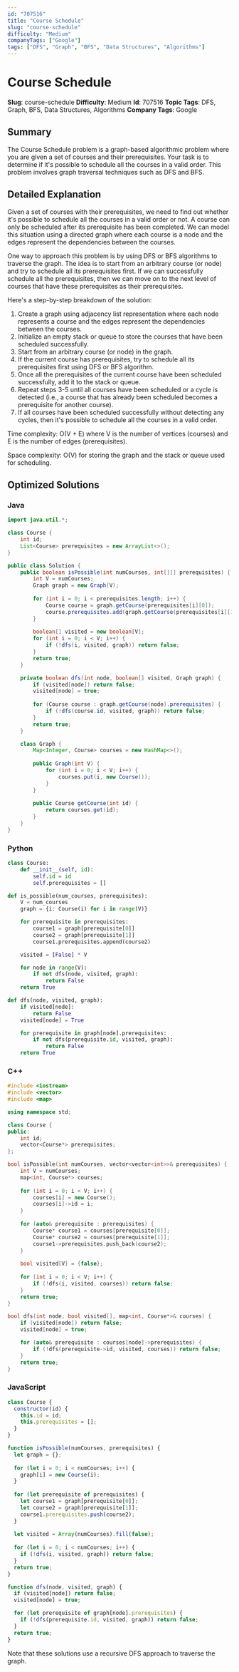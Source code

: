 ```yaml
---
id: "707516"
title: "Course Schedule"
slug: "course-schedule"
difficulty: "Medium"
companyTags: ["Google"]
tags: ["DFS", "Graph", "BFS", "Data Structures", "Algorithms"]
---
```


**Course Schedule**
==================

**Slug**: course-schedule
**Difficulty**: Medium
**Id**: 707516
**Topic Tags**: DFS, Graph, BFS, Data Structures, Algorithms
**Company Tags**: Google

## Summary
The Course Schedule problem is a graph-based algorithmic problem where you are given a set of courses and their prerequisites. Your task is to determine if it's possible to schedule all the courses in a valid order. This problem involves graph traversal techniques such as DFS and BFS.

## Detailed Explanation

Given a set of courses with their prerequisites, we need to find out whether it's possible to schedule all the courses in a valid order or not. A course can only be scheduled after its prerequisite has been completed. We can model this situation using a directed graph where each course is a node and the edges represent the dependencies between the courses.

One way to approach this problem is by using DFS or BFS algorithms to traverse the graph. The idea is to start from an arbitrary course (or node) and try to schedule all its prerequisites first. If we can successfully schedule all the prerequisites, then we can move on to the next level of courses that have these prerequisites as their prerequisites.

Here's a step-by-step breakdown of the solution:

1. Create a graph using adjacency list representation where each node represents a course and the edges represent the dependencies between the courses.
2. Initialize an empty stack or queue to store the courses that have been scheduled successfully.
3. Start from an arbitrary course (or node) in the graph.
4. If the current course has prerequisites, try to schedule all its prerequisites first using DFS or BFS algorithm.
5. Once all the prerequisites of the current course have been scheduled successfully, add it to the stack or queue.
6. Repeat steps 3-5 until all courses have been scheduled or a cycle is detected (i.e., a course that has already been scheduled becomes a prerequisite for another course).
7. If all courses have been scheduled successfully without detecting any cycles, then it's possible to schedule all the courses in a valid order.

Time complexity: O(V + E) where V is the number of vertices (courses) and E is the number of edges (prerequisites).

Space complexity: O(V) for storing the graph and the stack or queue used for scheduling.

## Optimized Solutions

### Java
```java
import java.util.*;

class Course {
    int id;
    List<Course> prerequisites = new ArrayList<>();
}

public class Solution {
    public boolean isPossible(int numCourses, int[][] prerequisites) {
        int V = numCourses;
        Graph graph = new Graph(V);
        
        for (int i = 0; i < prerequisites.length; i++) {
            Course course = graph.getCourse(prerequisites[i][0]);
            course.prerequisites.add(graph.getCourse(prerequisites[i][1]));
        }
        
        boolean[] visited = new boolean[V];
        for (int i = 0; i < V; i++) {
            if (!dfs(i, visited, graph)) return false;
        }
        return true;
    }

    private boolean dfs(int node, boolean[] visited, Graph graph) {
        if (visited[node]) return false;
        visited[node] = true;
        
        for (Course course : graph.getCourse(node).prerequisites) {
            if (!dfs(course.id, visited, graph)) return false;
        }
        return true;
    }

    class Graph {
        Map<Integer, Course> courses = new HashMap<>();
        
        public Graph(int V) {
            for (int i = 0; i < V; i++) {
                courses.put(i, new Course());
            }
        }
        
        public Course getCourse(int id) {
            return courses.get(id);
        }
    }
}
```

### Python
```python
class Course:
    def __init__(self, id):
        self.id = id
        self.prerequisites = []

def is_possible(num_courses, prerequisites):
    V = num_courses
    graph = {i: Course(i) for i in range(V)}

    for prerequisite in prerequisites:
        course1 = graph[prerequisite[0]]
        course2 = graph[prerequisite[1]]
        course1.prerequisites.append(course2)

    visited = [False] * V

    for node in range(V):
        if not dfs(node, visited, graph):
            return False
    return True

def dfs(node, visited, graph):
    if visited[node]:
        return False
    visited[node] = True

    for prerequisite in graph[node].prerequisites:
        if not dfs(prerequisite.id, visited, graph):
            return False
    return True
```

### C++
```cpp
#include <iostream>
#include <vector>
#include <map>

using namespace std;

class Course {
public:
    int id;
    vector<Course*> prerequisites;
};

bool isPossible(int numCourses, vector<vector<int>>& prerequisites) {
    int V = numCourses;
    map<int, Course*> courses;
    
    for (int i = 0; i < V; i++) {
        courses[i] = new Course();
        courses[i]->id = i;
    }
    
    for (auto& prerequisite : prerequisites) {
        Course* course1 = courses[prerequisite[0]];
        Course* course2 = courses[prerequisite[1]];
        course1->prerequisites.push_back(course2);
    }
    
    bool visited[V] = {false};
    
    for (int i = 0; i < V; i++) {
        if (!dfs(i, visited, courses)) return false;
    }
    return true;
}

bool dfs(int node, bool visited[], map<int, Course*>& courses) {
    if (visited[node]) return false;
    visited[node] = true;

    for (auto& prerequisite : courses[node]->prerequisites) {
        if (!dfs(prerequisite->id, visited, courses)) return false;
    }
    return true;
}
```

### JavaScript
```javascript
class Course {
  constructor(id) {
    this.id = id;
    this.prerequisites = [];
  }
}

function isPossible(numCourses, prerequisites) {
  let graph = {};
  
  for (let i = 0; i < numCourses; i++) {
    graph[i] = new Course(i);
  }
  
  for (let prerequisite of prerequisites) {
    let course1 = graph[prerequisite[0]];
    let course2 = graph[prerequisite[1]];
    course1.prerequisites.push(course2);
  }
  
  let visited = Array(numCourses).fill(false);
  
  for (let i = 0; i < numCourses; i++) {
    if (!dfs(i, visited, graph)) return false;
  }
  return true;
}

function dfs(node, visited, graph) {
  if (visited[node]) return false;
  visited[node] = true;

  for (let prerequisite of graph[node].prerequisites) {
    if (!dfs(prerequisite.id, visited, graph)) return false;
  }
  return true;
}
```

Note that these solutions use a recursive DFS approach to traverse the graph.